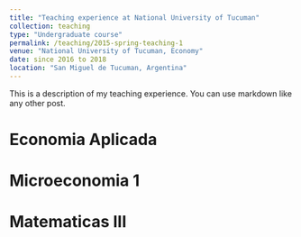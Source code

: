 ```yaml
---
title: "Teaching experience at National University of Tucuman"
collection: teaching
type: "Undergraduate course"
permalink: /teaching/2015-spring-teaching-1
venue: "National University of Tucuman, Economy"
date: since 2016 to 2018
location: "San Miguel de Tucuman, Argentina"
---
```


This is a description of my teaching experience. You can use markdown like any other post.

Economia Aplicada
======

Microeconomia 1
======

Matematicas III
======
